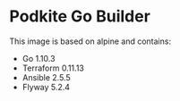 # Podkite Go Builder

This image is based on alpine and contains:

- Go 1.10.3
- Terraform 0.11.13
- Ansible 2.5.5
- Flyway 5.2.4
